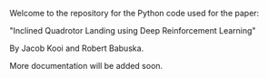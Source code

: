 Welcome to the repository for the Python code used for the paper:

"Inclined Quadrotor Landing using Deep Reinforcement Learning"

By Jacob Kooi and Robert Babuska.

More documentation will be added soon.


